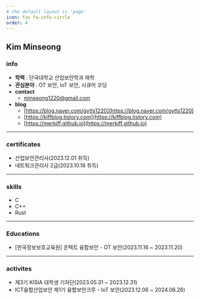 ```yaml
---
# the default layout is 'page'
icon: fas fa-info-circle
order: 4
---
```


## Kim Minseong

### info

- **학력** : 단국대학교 산업보안학과 재학
- **관심분야** : OT 보안, IoT 보안, 시큐어 코딩
- **contact**
  - minseong1220@gmail.com
- **blog**
  - [https://blog.naver.com/gytls1220](https://blog.naver.com/gytls1220)
  - [https://kiffblog.tistory.com](https://kiffblog.tistory.com)
  - [https://merkiff.github.io](https://merkiff.github.io)

---

### certificates

- 산업보안관리사(2023.12.01 취득)
- 네트워크관리사 2급(2023.10.18 취득)

---

### skills

- C
- C++
- Rust

---

### Educations

- [한국정보보호교육원] 온택트 융합보안 - OT 보안(2023.11.16 ~ 2023.11.20)

---

### activites

- 제3기 KISIA 대학생 기자단(2023.05.31 ~ 2023.12.31)
- ICT융합산업보안 제1기 융합보안크루 - IoT 보안(2023.12.06 ~ 2024.06.26)
